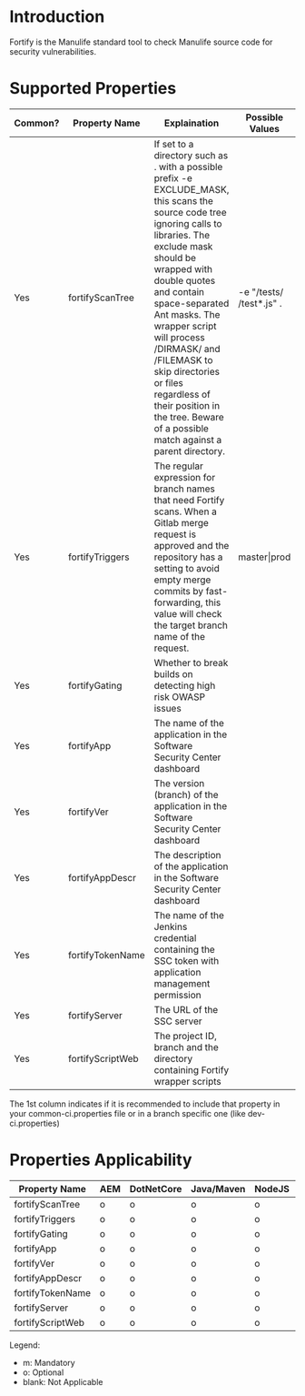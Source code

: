 # Introduction

Fortify is the Manulife standard tool to check Manulife source code for security vulnerabilities.

# Supported Properties

|Common?| Property Name | Explaination | Possible Values | Default Value | 
| ------------- | ------------ | --------------- | ------------- | ------------- |
| Yes | fortifyScanTree | If set to a directory such as . with a possible prefix -e EXCLUDE\_MASK, this scans the source code tree ignoring calls to libraries.  The exclude mask should be wrapped with double quotes and contain space-separated Ant masks.  The wrapper script will process /DIRMASK/ and /FILEMASK to skip directories or files regardless of their position in the tree.  Beware of a possible match against a parent directory.  | -e "/tests/ /test\*.js" . | null |
| Yes | fortifyTriggers | The regular expression for branch names that need Fortify scans.  When a Gitlab merge request is approved and the repository has a setting to avoid empty merge commits by fast-forwarding, this value will check the target branch name of the request. | master&#124;prod | null (! dev&#124;devel&#124;develop&#124;dev/.\*&#124;feature/.\*&#124;fix/.\*&#124;hotfix/.\*&#124;patch-.\*) |
| Yes | fortifyGating | Whether to break builds on detecting high risk OWASP issues |  | true |
| Yes | fortifyApp | The name of the application in the Software Security Center dashboard | | null |
| Yes | fortifyVer | The version (branch) of the application in the Software Security Center dashboard | | null |
| Yes | fortifyAppDescr | The description of the application in the Software Security Center dashboard |  | null |
| Yes | fortifyTokenName | The name of the Jenkins credential containing the SSC token with application management permission |  | FORTIFY\_MANAGE\_APPLICATION\_TOKEN |
| Yes | fortifyServer | The URL of the SSC server |  | https://fortify.americas.manulife.net/ssc |
| Yes | fortifyScriptWeb | The project ID, branch and the directory containing Fortify wrapper scripts |  | 888,master,sample-builds/ |

The 1st column indicates if it is recommended to include that property in your common-ci.properties file or in a branch specific one (like dev-ci.properties)

# Properties Applicability

| Property Name | AEM | DotNetCore | Java/Maven | NodeJS | Swift |
| ------------- | --- | ---------- | ---------- | ------ | ----- |
| fortifyScanTree | o | o | o | o | o |
| fortifyTriggers | o | o | o | o | o |
| fortifyGating   | o | o | o | o | o |
| fortifyApp      | o | o | o | o | o |
| fortifyVer      | o | o | o | o | o |
| fortifyAppDescr | o | o | o | o | o |
| fortifyTokenName| o | o | o | o | o |
| fortifyServer   | o | o | o | o | o |
| fortifyScriptWeb| o | o | o | o | o |

Legend:
 * m: Mandatory
 * o: Optional
 * blank: Not Applicable
